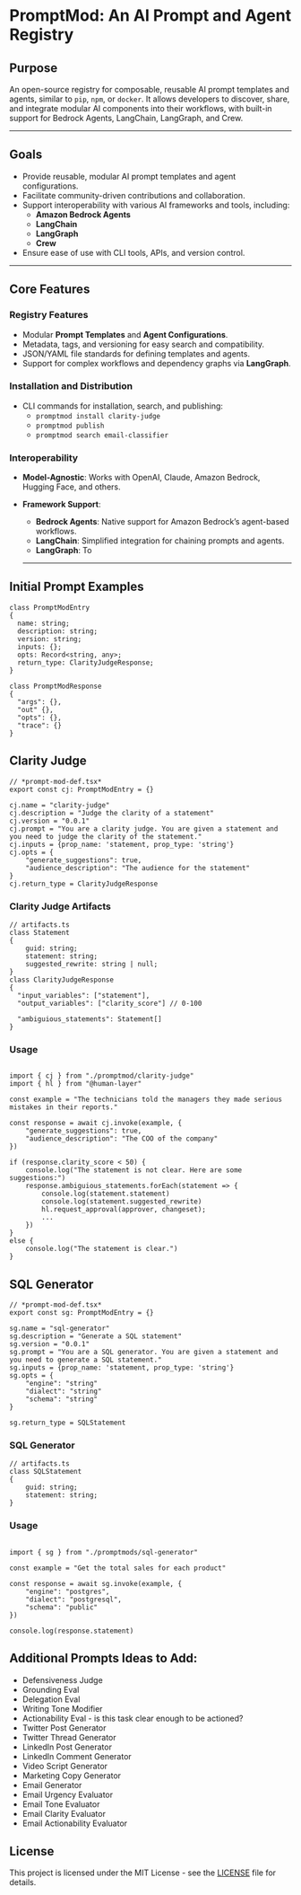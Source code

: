 # PromptMod: An AI Prompt and Agent Registry

## **Purpose**
An open-source registry for composable, reusable AI prompt templates and agents, similar to `pip`, `npm`, or `docker`. It allows developers to discover, share, and integrate modular AI components into their workflows, with built-in support for Bedrock Agents, LangChain, LangGraph, and Crew.

---

## **Goals**
- Provide reusable, modular AI prompt templates and agent configurations.
- Facilitate community-driven contributions and collaboration.
- Support interoperability with various AI frameworks and tools, including:
  - **Amazon Bedrock Agents**
  - **LangChain**
  - **LangGraph**
  - **Crew**
- Ensure ease of use with CLI tools, APIs, and version control.

---

## **Core Features**

### **Registry Features**
- Modular **Prompt Templates** and **Agent Configurations**.
- Metadata, tags, and versioning for easy search and compatibility.
- JSON/YAML file standards for defining templates and agents.
- Support for complex workflows and dependency graphs via **LangGraph**.

### **Installation and Distribution**
- CLI commands for installation, search, and publishing:
  - `promptmod install clarity-judge`
  - `promptmod publish`
  - `promptmod search email-classifier`

### **Interoperability**
- **Model-Agnostic**: Works with OpenAI, Claude, Amazon Bedrock, Hugging Face, and others.
- **Framework Support**:
  - **Bedrock Agents**: Native support for Amazon Bedrock’s agent-based workflows.
  - **LangChain**: Simplified integration for chaining prompts and agents.
  - **LangGraph**: To

  ---

## Initial Prompt Examples

```
class PromptModEntry
{
  name: string;
  description: string;
  version: string;
  inputs: {};
  opts: Record<string, any>;
  return_type: ClarityJudgeResponse;
}

class PromptModResponse
{
  "args": {},
  "out" {},
  "opts": {},
  "trace": {}
}
```

## Clarity Judge

```
// *prompt-mod-def.tsx*
export const cj: PromptModEntry = {}

cj.name = "clarity-judge"
cj.description = "Judge the clarity of a statement"
cj.version = "0.0.1"
cj.prompt = "You are a clarity judge. You are given a statement and you need to judge the clarity of the statement."
cj.inputs = {prop_name: 'statement, prop_type: 'string'}
cj.opts = {
    "generate_suggestions": true,
    "audience_description": "The audience for the statement"
}
cj.return_type = ClarityJudgeResponse
```

### Clarity Judge Artifacts
```
// artifacts.ts
class Statement
{
    guid: string;
    statement: string;
    suggested_rewrite: string | null;
}
class ClarityJudgeResponse
{
  "input_variables": ["statement"],
  "output_variables": ["clarity_score"] // 0-100

  "ambiguious_statements": Statement[]
}
```

### Usage
```

import { cj } from "./promptmod/clarity-judge"
import { hl } from "@human-layer"

const example = "The technicians told the managers they made serious mistakes in their reports."

const response = await cj.invoke(example, {
    "generate_suggestions": true,
    "audience_description": "The COO of the company"
})

if (response.clarity_score < 50) {
    console.log("The statement is not clear. Here are some suggestions:")
    response.ambiguious_statements.forEach(statement => {
        console.log(statement.statement)
        console.log(statement.suggested_rewrite)
        hl.request_approval(approver, changeset);
        ...
    })
}
else {
    console.log("The statement is clear.")
}
```


## SQL Generator

```
// *prompt-mod-def.tsx*
export const sg: PromptModEntry = {}

sg.name = "sql-generator"
sg.description = "Generate a SQL statement"
sg.version = "0.0.1"
sg.prompt = "You are a SQL generator. You are given a statement and you need to generate a SQL statement."
sg.inputs = {prop_name: 'statement, prop_type: 'string'}
sg.opts = {
    "engine": "string"
    "dialect": "string"
    "schema": "string"
}

sg.return_type = SQLStatement
```

### SQL Generator
```
// artifacts.ts
class SQLStatement
{
    guid: string;
    statement: string;
}
```

### Usage
```

import { sg } from "./promptmods/sql-generator"

const example = "Get the total sales for each product"

const response = await sg.invoke(example, {
    "engine": "postgres",
    "dialect": "postgresql",
    "schema": "public"
})

console.log(response.statement)

```
## Additional Prompts Ideas to Add:
* Defensiveness Judge
* Grounding Eval
* Delegation Eval
* Writing Tone Modifier
* Actionability Eval - is this task clear enough to be actioned?
* Twitter Post Generator
* Twitter Thread Generator
* LinkedIn Post Generator
* LinkedIn Comment Generator
* Video Script Generator
* Marketing Copy Generator
* Email Generator
* Email Urgency Evaluator
* Email Tone Evaluator
* Email Clarity Evaluator
* Email Actionability Evaluator

## License

This project is licensed under the MIT License - see the [LICENSE](LICENSE) file for details.
